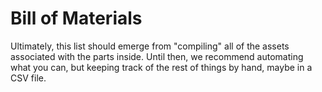 # Bill of Materials

Ultimately, this list should emerge from "compiling" all of the assets associated with the parts inside. Until then, we recommend automating what you can, but keeping track of the rest of things by hand, maybe in a CSV file.